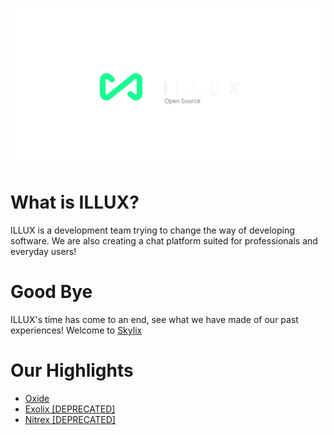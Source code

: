 ![Banner](https://github.com/IlluxDev/Illux/raw/main/ProfileBanner.png)
# What is ILLUX?
ILLUX is a development team trying to change the way of developing software. We are also creating a chat platform suited for professionals and everyday users!

# Good Bye
ILLUX's time has come to an end, see what we have made of our past experiences!
Welcome to [Skylix](https://github.com/skylixgh)

# Our Highlights
 - [Oxide](https://github.com/illuxdev/oxide)
 - [Exolix [DEPRECATED]](https://github.com/illuxdev/exolix)
 - [Nitrex [DEPRECATED]](https://github.com/illuxdev/nitrex)

